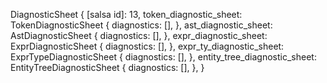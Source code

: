 DiagnosticSheet {
    [salsa id]: 13,
    token_diagnostic_sheet: TokenDiagnosticSheet {
        diagnostics: [],
    },
    ast_diagnostic_sheet: AstDiagnosticSheet {
        diagnostics: [],
    },
    expr_diagnostic_sheet: ExprDiagnosticSheet {
        diagnostics: [],
    },
    expr_ty_diagnostic_sheet: ExprTypeDiagnosticSheet {
        diagnostics: [],
    },
    entity_tree_diagnostic_sheet: EntityTreeDiagnosticSheet {
        diagnostics: [],
    },
}
